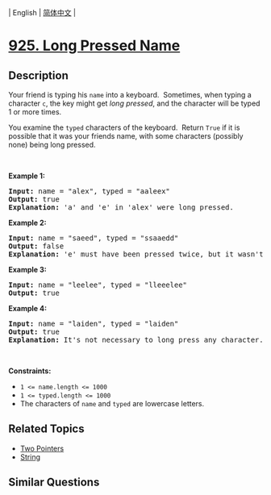 
| English | [简体中文](README.md) |

# [925. Long Pressed Name](https://leetcode-cn.com/problems/long-pressed-name/)

## Description

<p>Your friend is typing his <code>name</code>&nbsp;into a keyboard.&nbsp; Sometimes, when typing a character <code>c</code>, the key might get <em>long pressed</em>, and the character will be typed 1 or more times.</p>

<p>You examine the <code>typed</code>&nbsp;characters of the keyboard.&nbsp; Return <code>True</code> if it is possible that it was your friends name, with some characters (possibly none) being long pressed.</p>

<p>&nbsp;</p>
<p><strong>Example 1:</strong></p>

<pre>
<strong>Input:</strong> name = &quot;alex&quot;, typed = &quot;aaleex&quot;
<strong>Output:</strong> true
<strong>Explanation: </strong>&#39;a&#39; and &#39;e&#39; in &#39;alex&#39; were long pressed.
</pre>

<p><strong>Example 2:</strong></p>

<pre>
<strong>Input:</strong> name = &quot;saeed&quot;, typed = &quot;ssaaedd&quot;
<strong>Output:</strong> false
<strong>Explanation: </strong>&#39;e&#39; must have been pressed twice, but it wasn&#39;t in the typed output.
</pre>

<p><strong>Example 3:</strong></p>

<pre>
<strong>Input:</strong> name = &quot;leelee&quot;, typed = &quot;lleeelee&quot;
<strong>Output:</strong> true
</pre>

<p><strong>Example 4:</strong></p>

<pre>
<strong>Input:</strong> name = &quot;laiden&quot;, typed = &quot;laiden&quot;
<strong>Output:</strong> true
<strong>Explanation: </strong>It&#39;s not necessary to long press any character.
</pre>

<p>&nbsp;</p>
<p><strong>Constraints:</strong></p>

<ul>
	<li><code>1 &lt;= name.length &lt;= 1000</code></li>
	<li><code>1 &lt;= typed.length &lt;= 1000</code></li>
	<li>The characters of <code>name</code> and <code>typed</code> are lowercase letters.</li>
</ul>


## Related Topics

- [Two Pointers](https://leetcode-cn.com/tag/two-pointers)
- [String](https://leetcode-cn.com/tag/string)

## Similar Questions


